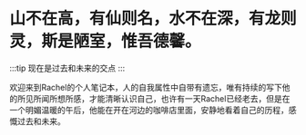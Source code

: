 # 山不在高，有仙则名，水不在深，有龙则灵，斯是陋室，惟吾德馨。
:::tip
现在是过去和未来的交点
:::

欢迎来到Rachel的个人笔记本，人的自我属性中自带有遗忘，唯有持续的写下他的所见所闻所想所感，才能清晰认识自己，也许有一天Rachel已经老去，但是在一个明媚温暖的午后，他能在开在河边的咖啡店里面，安静地看着自己的历程，感慨过去和未来。